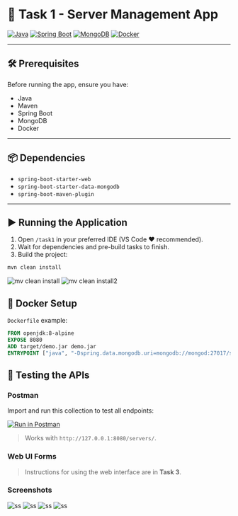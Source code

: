 
# 🚀 Task 1 - Server Management App

[![Java](https://img.shields.io/badge/Java-17-blue?logo=java)](https://www.java.com/)
[![Spring Boot](https://img.shields.io/badge/Spring%20Boot-3.0-brightgreen?logo=springboot)](https://spring.io/projects/spring-boot)
[![MongoDB](https://img.shields.io/badge/MongoDB-6.0-green?logo=mongodb)](https://www.mongodb.com/)
[![Docker](https://img.shields.io/badge/Docker-24.0-blue?logo=docker)](https://www.docker.com/)
  

---

## 🛠 Prerequisites

Before running the app, ensure you have:

- Java
- Maven
- Spring Boot
- MongoDB
- Docker

---

## 📦 Dependencies

- `spring-boot-starter-web`
- `spring-boot-starter-data-mongodb`
- `spring-boot-maven-plugin`

---

## ▶️ Running the Application


1. Open `/task1` in your preferred IDE (VS Code ❤️ recommended).  
2. Wait for dependencies and pre-build tasks to finish.  
3. Build the project:

```bash
mvn clean install
```
![mv clean install](https://github.com/Varshith34/KaiburrVarshith/blob/7ae8c608b7e66f993cee49554d0624e480538389/mvncleaninstall.png)
![mv clean install2](https://github.com/Varshith34/KaiburrVarshith/blob/cc8d2ef4253e77568767351cca661be51270bf65/mvncleaninstall2.png)

## 🐳 Docker Setup

`Dockerfile` example:

```dockerfile
FROM openjdk:8-alpine
EXPOSE 8080
ADD target/demo.jar demo.jar
ENTRYPOINT ["java", "-Dspring.data.mongodb.uri=mongodb://mongod:27017/servers", "-jar", "/demo.jar"]
```

## 🧪 Testing the APIs

### Postman

Import and run this collection to test all endpoints:

[![Run in Postman](https://run.pstmn.io/button.svg)](https://app.getpostman.com/run-collection/5ff40fbad3968a1b28b0)

> Works with `http://127.0.0.1:8080/servers/`.

### Web UI Forms

> Instructions for using the web interface are in **Task 3**.

### Screenshots
![ss](https://github.com/Varshith34/KaiburrVarshith/blob/2fbcc3a8a225e2470dfd08b173e7cdca34832470/screenshots/KaiburrProof1.png)
![ss](https://github.com/Varshith34/KaiburrVarshith/blob/28a46520e70d9a3c58e7b2213b2a171278156e72/screenshots/KaiburrProof2.png)
![ss](https://github.com/Varshith34/KaiburrVarshith/blob/28a46520e70d9a3c58e7b2213b2a171278156e72/screenshots/KaiburrProof3.png)
![ss](https://github.com/Varshith34/KaiburrVarshith/blob/28a46520e70d9a3c58e7b2213b2a171278156e72/screenshots/KaiburrProof4.png)

